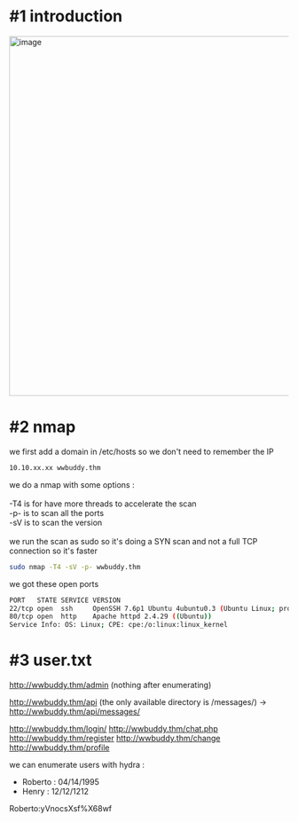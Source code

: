 # #1 introduction
<img width="649" alt="image" src="https://github.com/Mate0r/tryhackme.com/assets/94843357/684894e8-553b-4b59-acae-e28249a4293e">

# #2 nmap

we first add a domain in /etc/hosts so we don't need to remember the IP
```bash
10.10.xx.xx wwbuddy.thm
```

we do a nmap with some options :\
\
-T4 is for have more threads to accelerate the scan\
-p- is to scan all the ports\
-sV is to scan the version\
\
we run the scan as sudo so it's doing a SYN scan and not a full TCP connection so it's faster

```bash
sudo nmap -T4 -sV -p- wwbuddy.thm
```

we got these open ports
```bash
PORT   STATE SERVICE VERSION
22/tcp open  ssh     OpenSSH 7.6p1 Ubuntu 4ubuntu0.3 (Ubuntu Linux; protocol 2.0)
80/tcp open  http    Apache httpd 2.4.29 ((Ubuntu))
Service Info: OS: Linux; CPE: cpe:/o:linux:linux_kernel
```


# #3 user.txt

http://wwbuddy.thm/admin (nothing after enumerating)

http://wwbuddy.thm/api (the only available directory is /messages/)
-> http://wwbuddy.thm/api/messages/





http://wwbuddy.thm/login/
http://wwbuddy.thm/chat.php
http://wwbuddy.thm/register
http://wwbuddy.thm/change
http://wwbuddy.thm/profile


we can enumerate users with hydra :
- Roberto : 04/14/1995
- Henry : 12/12/1212

Roberto:yVnocsXsf%X68wf
